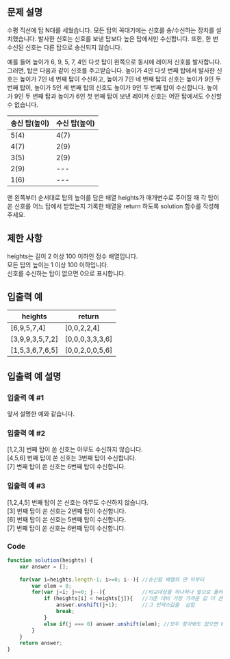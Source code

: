 ## 문제 설명
수평 직선에 탑 N대를 세웠습니다. 모든 탑의 꼭대기에는 신호를 송/수신하는 장치를 설치했습니다. 발사한 신호는 신호를 보낸 탑보다 높은 탑에서만 수신합니다. 또한, 한 번 수신된 신호는 다른 탑으로 송신되지 않습니다.    

예를 들어 높이가 6, 9, 5, 7, 4인 다섯 탑이 왼쪽으로 동시에 레이저 신호를 발사합니다. 그러면, 탑은 다음과 같이 신호를 주고받습니다. 높이가 4인 다섯 번째 탑에서 발사한 신호는 높이가 7인 네 번째 탑이 수신하고, 높이가 7인 네 번째 탑의 신호는 높이가 9인 두 번째 탑이, 높이가 5인 세 번째 탑의 신호도 높이가 9인 두 번째 탑이 수신합니다. 높이가 9인 두 번째 탑과 높이가 6인 첫 번째 탑이 보낸 레이저 신호는 어떤 탑에서도 수신할 수 없습니다.

|송신 탑(높이)|수신 탑(높이)|
|---|---|
|5(4)|4(7)|
|4(7)|2(9)|
|3(5)|2(9)|
|2(9)|---|
|1(6)|---|   

맨 왼쪽부터 순서대로 탑의 높이를 담은 배열 heights가 매개변수로 주어질 때 각 탑이 쏜 신호를 어느 탑에서 받았는지 기록한 배열을 return 하도록 solution 함수를 작성해주세요.

## 제한 사항
heights는 길이 2 이상 100 이하인 정수 배열입니다.   
모든 탑의 높이는 1 이상 100 이하입니다.   
신호를 수신하는 탑이 없으면 0으로 표시합니다.   
   
## 입출력 예
|heights|return|
|---|---|
|[6,9,5,7,4]|[0,0,2,2,4]|
|[3,9,9,3,5,7,2]|[0,0,0,3,3,3,6]|
|[1,5,3,6,7,6,5]|[0,0,2,0,0,5,6]|   

## 입출력 예 설명   
### 입출력 예 #1
앞서 설명한 예와 같습니다.

### 입출력 예 #2

[1,2,3] 번째 탑이 쏜 신호는 아무도 수신하지 않습니다.   
[4,5,6] 번째 탑이 쏜 신호는 3번째 탑이 수신합니다.   
[7] 번째 탑이 쏜 신호는 6번째 탑이 수신합니다.   

### 입출력 예 #3

[1,2,4,5] 번째 탑이 쏜 신호는 아무도 수신하지 않습니다.   
[3] 번째 탑이 쏜 신호는 2번째 탑이 수신합니다.   
[6] 번째 탑이 쏜 신호는 5번째 탑이 수신합니다.   
[7] 번째 탑이 쏜 신호는 6번째 탑이 수신합니다.   

### Code
```javascript
function solution(heights) {
    var answer = [];
    
    for(var i=heights.length-1; i>=0; i--){ //송신탑 배열의 맨 뒤부터
        var elem = 0;
        for(var j=i; j>=0; j--){            //비교대상을 하나하나 앞으로 돌려가며 비교하기
            if (heights[i] < heights[j]){   //기준 대비 가장 가까운 값 더 큰 탑을 찾으면
                answer.unshift(j+1);        //그 인덱스값을  삽입
                break; 
            }
            else if(j === 0) answer.unshift(elem); //모두 찾아봐도 없으면 0을 맨 앞에 삽입
        }
    }
    return answer;
}
```
